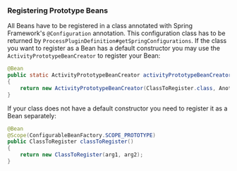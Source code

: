 ### Registering Prototype Beans

All Beans have to be registered in a class annotated with Spring Framework's `@Configuration` annotation.
This configuration class has to be returned by `ProcessPluginDefinition#getSpringConfigurations`. If the class you want to 
register as a Bean has a default constructor you may use the `ActivityPrototypeBeanCreator` to register your Bean:  
```java
@Bean
public static ActivityPrototypeBeanCreator activityPrototypeBeanCreator()
{
	return new ActivityPrototypeBeanCreator(ClassToRegister.class, AnotherClassToRegister.class);
}
```

If your class does not have a default constructor you need to register it as a Bean separately:

```java
@Bean
@Scope(ConfigurableBeanFactory.SCOPE_PROTOTYPE)
public ClassToRegister classToRegister()
{
    return new ClassToRegister(arg1, arg2);
}
```